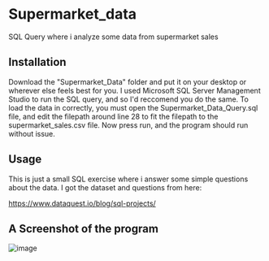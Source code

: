 # Supermarket_data
SQL Query where i analyze some data from supermarket sales

## Installation
Download the "Supermarket_Data" folder and put it on your desktop or wherever else feels best for you. I used Microsoft SQL Server Management Studio to run the SQL query, and so I'd reccomend you do the same. To load the data in correctly, you must open the Supermarket_Data_Query.sql file, and edit the filepath around line 28 to fit the filepath to the supermarket_sales.csv file. Now press run, and the program should run without issue.

## Usage
This is just a small SQL exercise where i answer some simple questions about the data. I got the dataset and questions from here:

https://www.dataquest.io/blog/sql-projects/

## A Screenshot of the program
![image](https://user-images.githubusercontent.com/91853323/232636513-a751e637-d1c2-4d16-a509-e3c866a1e57b.png)
